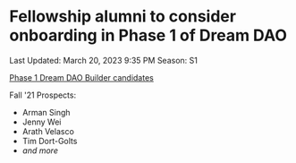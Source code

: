 # Fellowship alumni to consider onboarding in Phase 1 of Dream DAO

Last Updated: March 20, 2023 9:35 PM
Season: S1

[Phase 1 Dream DAO Builder candidates](Fellowship%20alumni%20to%20consider%20onboarding%20in%20Phase%20%20e18f16a8897746948b6b575695440763/Phase%201%20Dream%20DAO%20Builder%20candidates%20095b0af9c9ac4d038f079d640de29b2e.csv)

Fall '21 Prospects:

- Arman Singh
- Jenny Wei
- Arath Velasco
- Tim Dort-Golts
- *and more*